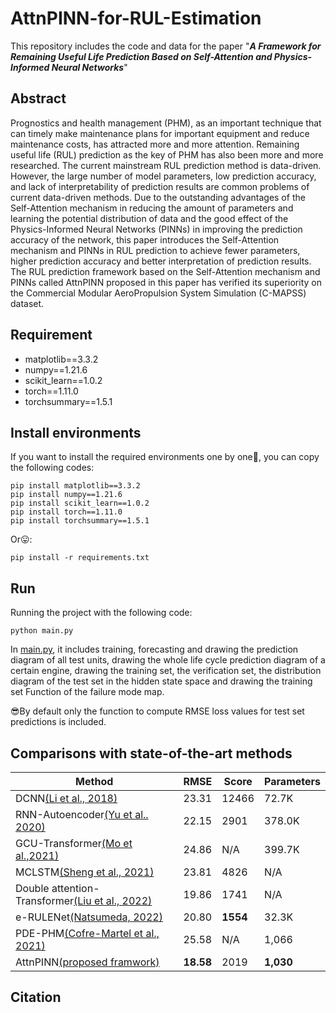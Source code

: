 # AttnPINN-for-RUL-Estimation
This repository includes the code and data for the paper "_**A Framework for Remaining Useful Life Prediction Based on Self-Attention and Physics-Informed Neural Networks**_"
## Abstract
Prognostics and health management (PHM), as an important technique that can timely make maintenance plans for important equipment and reduce maintenance costs, has attracted more and more attention. Remaining useful life (RUL) prediction as the key of PHM has also been more and more researched. The current mainstream RUL prediction method is data-driven. However, the large number of model parameters, low prediction accuracy, and lack of interpretability of prediction results are common problems of current data-driven methods. Due to the outstanding advantages of the Self-Attention mechanism in reducing the amount of parameters and learning the potential distribution of data and the good effect of the Physics-Informed Neural Networks (PINNs) in improving the prediction accuracy of the network, this paper introduces the Self-Attention mechanism and PINNs in RUL prediction to achieve fewer parameters, higher prediction accuracy and better interpretation of prediction results. The RUL prediction framework based on the Self-Attention mechanism and PINNs called AttnPINN proposed in this paper has verified its superiority on the Commercial Modular AeroPropulsion System Simulation (C-MAPSS) dataset.

## Requirement
* matplotlib==3.3.2
* numpy==1.21.6
* scikit_learn==1.0.2
* torch==1.11.0
* torchsummary==1.5.1
## Install environments
If you want to install the required environments one by one:thinking:, you can copy the following codes:
```
pip install matplotlib==3.3.2
pip install numpy==1.21.6
pip install scikit_learn==1.0.2
pip install torch==1.11.0
pip install torchsummary==1.5.1
```
Or:stuck_out_tongue::
```
pip install -r requirements.txt
```
## Run
Running the project with the following code:
```
python main.py
```
In [main.py](https://github.com/XinyuanLiao/AttnPINN-for-RUL-Estimation/blob/main/main.py), it includes training, forecasting and drawing the prediction diagram of all test units, drawing the whole life cycle prediction diagram of a certain engine, drawing the training set, the verification set, the distribution diagram of the test set in the hidden state space and drawing the training set Function of the failure mode map. 

:sunglasses:By default only the function to compute RMSE loss values for test set predictions is included.

## Comparisons with state-of-the-art methods
|Method|RMSE|Score|Parameters|
|-|-|-|-|
|DCNN[(Li et al., 2018)](https://www.sciencedirect.com/science/article/pii/S0951832017307779)|23.31|12466|72.7K|
RNN-Autoencoder[(Yu et al.. 2020)](https://www.sciencedirect.com/science/article/pii/S0951832019307902)|22.15|2901|378.0K
GCU-Transformer[(Mo et al.,2021)](https://link.springer.com/article/10.1007/s10845-021-01750-x)|24.86|N/A|399.7K
MCLSTM[(Sheng et al., 2021)](https://www.sciencedirect.com/science/article/pii/S0951832021004439)|23.81|4826|N/A
Double attention-Transformer[(Liu et al., 2022)](https://www.sciencedirect.com/science/article/pii/S0951832022000102)|19.86|1741|N/A
e-RULENet[(Natsumeda, 2022)](https://ieeexplore.ieee.org/abstract/document/9905797/)|20.80|**1554**|32.3K
PDE-PHM[(Cofre-Martel et al., 2021)](https://www.hindawi.com/journals/sv/2021/9937846/)|25.58|N/A|1,066
AttnPINN[(proposed framwork)]()|**18.58**|2019|**1,030**
## Citation
